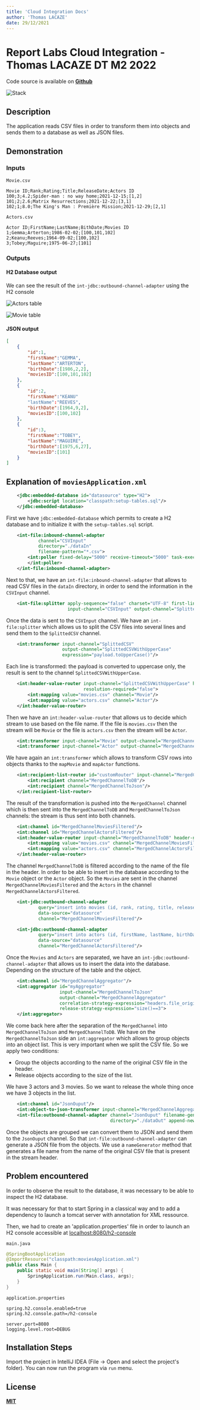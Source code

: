 ```yaml
---
title: 'Cloud Integration Docs'
author: 'Thomas LACAZE'
date: 29/12/2021
---
```


# Report Labs Cloud Integration - Thomas LACAZE DT M2 2022

Code source is available on **[Github](https://github.com/LacazeThomas/ST2DCCC)**

![Stack](images/stack.svg)

## Description

The application reads CSV files in order to transform them into objects and sends them to a database as well as JSON files.


## Demonstration
### Inputs

`Movie.csv`
```csv
Movie ID;Rank;Rating;Title;ReleaseDate;Actors ID
100;3;4.2;Spider-man : no way home;2021-12-15;[1,2]
101;2;2.6;Matrix Resurrections;2021-12-22;[3,1]
102;1;8.0;The King's Man : Première Mission;2021-12-29;[2,1]
```

`Actors.csv`
```
Actor ID;FirstName;LastName;BithDate;Movies ID
1;Gemma;Arterton;1986-02-02;[100,101,102]
2;Keanu;Reeves;1964-09-02;[100,102]
3;Tobey;Maguire;1975-06-27;[101]
```

<div style="page-break-after: always;"></div>

### Outputs

#### H2 Database output

We can see the result of the `int-jdbc:outbound-channel-adapter` using the H2 console

![Actors table](images/actors-db.png)

![Movie table](images/movies-db.png)

<div style="page-break-after: always;"></div>

#### JSON output
```json
[   
    {
        "id":1,
        "firstName":"GEMMA",
        "lastName":"ARTERTON",
        "birthDate":[1986,2,2],
        "moviesID":[100,101,102]
    },
    {
        "id":2,
        "firstName":"KEANU"
        "lastName":"REEVES",
        "birthDate":[1964,9,2],
        "moviesID":[100,102]
    },
    {
        "id":3,
        "firstName":"TOBEY",
        "lastName":"MAGUIRE",
        "birthDate":[1975,6,27],
        "moviesID":[101]
    }
]
```

<div style="page-break-after: always;"></div>

## Explanation of `moviesApplication.xml`

```xml
    <jdbc:embedded-database id="datasource" type="H2">
        <jdbc:script location="classpath:setup-tables.sql"/>
    </jdbc:embedded-database>
```

First we have `jdbc:embedded-database` which permits to create a H2 database and to initialize it with the `setup-tables.sql` script.

```xml
    <int-file:inbound-channel-adapter
            channel="CSVInput"
            directory="./dataIn"
            filename-pattern="*.csv">
        <int:poller fixed-delay="5000" receive-timeout="5000" task-executor="pollerExecu or">
        </int:poller>
    </int-file:inbound-channel-adapter>
```
Next to that, we have an `int-file:inbound-channel-adapter` that allows to read CSV files in the `dataIn` directory, in order to send the information in the `CSVInput` channel.
```xml
    <int-file:splitter apply-sequence="false" charset="UTF-8" first-line-as-header="true"
                       input-channel="CSVInput" output-channel="SplittedCSV" auto-startup="true"/>
```

Once the data is sent to the `CSVInput` channel. We have an `int-file:splitter` which allows us to split the CSV files into several lines and send them to the `SplittedCSV` channel.

```xml
    <int:transformer input-channel="SplittedCSV"
                     output-channel="SplittedCSVWithUpperCase"
                     expression="payload.toUpperCase()"/>
```

Each line is transformed: the payload is converted to uppercase only, the result is sent to the channel `SplittedCSVWithUpperCase`.

<div style="page-break-after: always;"></div>

```xml
    <int:header-value-router input-channel="SplittedCSVWithUpperCase" header-name="file_name"
                             resolution-required="false">
        <int:mapping value="movies.csv" channel="Movie"/>
        <int:mapping value="actors.csv" channel="Actor"/>
    </int:header-value-router>
```

Then we have an `int:header-value-router` that allows us to decide which stream to use based on the file name. If the file is `movies.csv` then the stream will be `Movie` or the file is `actors.csv` then the stream will be `Actor`.

```xml
    <int:transformer input-channel="Movie" output-channel="MergedChannel" ref="mapToObject" method="mapMovie"/>
    <int:transformer input-channel="Actor" output-channel="MergedChannel" ref="mapToObject" method="mapActor"/>
```

We have again an `int:transformer` which allows to transform CSV rows into objects thanks to the `mapMovie` and `mapActor` functions.

```xml
    <int:recipient-list-router id="customRouter" input-channel="MergedChannel">
        <int:recipient channel="MergedChannelToDB"/>
        <int:recipient channel="MergedChannelToJson"/>
    </int:recipient-list-router>
```

The result of the transformation is pushed into the `MergedChannel` channel which is then sent into the `MergedChannelToDB` and `MergedChannelToJson` channels: the stream is thus sent into both channels.

```xml
    <int:channel id="MergedChannelMoviesFiltered"/>
    <int:channel id="MergedChannelActorsFiltered"/>
    <int:header-value-router input-channel="MergedChannelToDB" header-name="file_name">
        <int:mapping value="movies.csv" channel="MergedChannelMoviesFiltered"/>
        <int:mapping value="actors.csv" channel="MergedChannelActorsFiltered"/>
    </int:header-value-router>
```
The channel `MergedChannelToDB` is filtered according to the name of the file in the header. In order to be able to insert in the database according to the `Movie` object or the `Actor` object. So the `Movies` are sent in the channel `MergedChannelMoviesFiltered` and the `Actors` in the channel `MergedChannelActorsFiltered`.

<div style="page-break-after: always;"></div>

```xml
    <int-jdbc:outbound-channel-adapter
            query="insert into movies (id, rank, rating, title, releaseDate) values (:payload.id, :payload.rank, :payload.rating, :payload.title, :payload.releaseDate)"
            data-source="datasource"
            channel="MergedChannelMoviesFiltered"/>

    <int-jdbc:outbound-channel-adapter
            query="insert into actors (id, firstName, lastName, birthDate) values (:payload.id, :payload.firstName, :payload.lastName, :payload.birthDate)"
            data-source="datasource"
            channel="MergedChannelActorsFiltered"/>
```
Once the `Movies` and `Actors` are separated, we have an `int-jdbc:outbound-channel-adapter` that allows us to insert the data into the database. Depending on the structure of the table and the object.

```xml
    <int:channel id="MergedChannelAggregator"/>
    <int:aggregator id="myAggregator"
                    input-channel="MergedChannelToJson"
                    output-channel="MergedChannelAggregator"
                    correlation-strategy-expression="headers.file_originalFile"
                    release-strategy-expression="size()==3">
    </int:aggregator>
```

We come back here after the separation of the `MergedChannel` into `MergedChannelToJson` and `MergedChannelToDB`. We have on the `MergedChannelToJson` side an `int:aggregator` which allows to group objects into an object list. This is very important when we split the CSV file. So we apply two conditions: 
- Group the objects according to the name of the original CSV file in the header.
- Release objects according to the size of the list.

We have 3 actors and 3 movies. So we want to release the whole thing once we have 3 objects in the list.

```xml
    <int:channel id="JsonOuput"/>
    <int:object-to-json-transformer input-channel="MergedChannelAggregator" output-channel="JsonOuput"/>
    <int-file:outbound-channel-adapter channel="JsonOuput" filename-generator="nameGenerator"
                                       directory="./dataOut" append-new-line="true"/>

```

Once the objects are grouped we can convert them to JSON and send them to the `JsonOuput` channel. So that `int-file:outbound-channel-adapter` can generate a JSON file from the objects. We use a `nameGenerator` method that generates a file name from the name of the original CSV file that is present in the stream header.

<div style="page-break-after: always;"></div>

## Problem encountered 

In order to observe the result to the database, it was necessary to be able to inspect the H2 database. 

It was necessary for that to start Spring in a classical way and to add a dependency to launch a tomcat server with annotation for XML ressource. 

Then, we had to create an 'application.properties' file in order to launch an H2 console accessible at [localhost:8080/h2-console](localhost:8080/h2-console)


`main.java`
```java
@SpringBootApplication
@ImportResource("classpath:moviesApplication.xml")
public class Main {
	public static void main(String[] args) {
		SpringApplication.run(Main.class, args);
	}
}
```

`application.properties`
```properties
spring.h2.console.enabled=true
spring.h2.console.path=/h2-console

server.port=8080
logging.level.root=DEBUG
```

## Installation Steps

Import the project in IntelliJ IDEA (File -> Open and select the project's folder). You can now run the program via `run` menu.

## License

**[MIT](https://github.com/LacazeThomas/ST2DCCC/blob/master/LICENSE)**